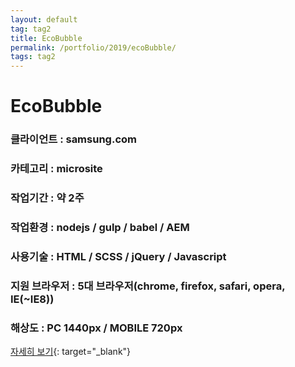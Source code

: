 ```yaml
---
layout: default
tag: tag2
title: EcoBubble
permalink: /portfolio/2019/ecoBubble/
tags: tag2
---
```

# EcoBubble
### 클라이언트 : samsung.com
### 카테고리 : microsite
### 작업기간 : 약 2주
### 작업환경 : nodejs / gulp / babel / AEM
### 사용기술 : HTML / SCSS / jQuery / Javascript
### 지원 브라우저 : 5대 브라우저(chrome, firefox, safari, opera, IE(~IE8))
### 해상도 : PC 1440px / MOBILE 720px

[자세히 보기](/src/2019/ecoBubble){: target="_blank"}
